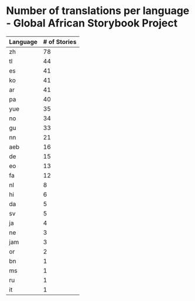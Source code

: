 # Number of translations per language - Global African Storybook Project

Language | # of Stories
-------- | ------------
zh | 78
tl | 44
es | 41
ko | 41
ar | 41
pa | 40
yue | 35
no | 34
gu | 33
nn | 21
aeb | 16
de | 15
eo | 13
fa | 12
nl | 8
hi | 6
da | 5
sv | 5
ja | 4
ne | 3
jam | 3
or | 2
bn | 1
ms | 1
ru | 1
it | 1
